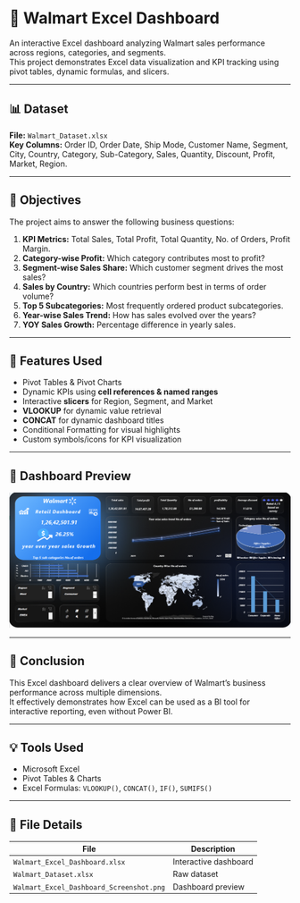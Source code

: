 # 🛒 Walmart Excel Dashboard

An interactive Excel dashboard analyzing Walmart sales performance across regions, categories, and segments.  
This project demonstrates Excel data visualization and KPI tracking using pivot tables, dynamic formulas, and slicers.

---

## 📊 Dataset
**File:** `Walmart_Dataset.xlsx`  
**Key Columns:** Order ID, Order Date, Ship Mode, Customer Name, Segment, City, Country, Category, Sub-Category, Sales, Quantity, Discount, Profit, Market, Region.

---

## 🎯 Objectives
The project aims to answer the following business questions:

1. **KPI Metrics:** Total Sales, Total Profit, Total Quantity, No. of Orders, Profit Margin.  
2. **Category-wise Profit:** Which category contributes most to profit?  
3. **Segment-wise Sales Share:** Which customer segment drives the most sales?  
4. **Sales by Country:** Which countries perform best in terms of order volume?  
5. **Top 5 Subcategories:** Most frequently ordered product subcategories.  
6. **Year-wise Sales Trend:** How has sales evolved over the years?  
7. **YOY Sales Growth:** Percentage difference in yearly sales.

---

## 🧩 Features Used
- Pivot Tables & Pivot Charts  
- Dynamic KPIs using **cell references & named ranges**  
- Interactive **slicers** for Region, Segment, and Market  
- **VLOOKUP** for dynamic value retrieval  
- **CONCAT** for dynamic dashboard titles  
- Conditional Formatting for visual highlights  
- Custom symbols/icons for KPI visualization  

---

## 📸 Dashboard Preview

![Walmart Excel Dashboard](Walmart_Excel_Dashboard_Screenshot.png)

---

## 🏁 Conclusion
This Excel dashboard delivers a clear overview of Walmart’s business performance across multiple dimensions.  
It effectively demonstrates how Excel can be used as a BI tool for interactive reporting, even without Power BI.

---

## 💡 Tools Used
- Microsoft Excel  
- Pivot Tables & Charts  
- Excel Formulas: `VLOOKUP()`, `CONCAT()`, `IF()`, `SUMIFS()`  

---

## 📂 File Details
| File | Description |
|------|--------------|
| `Walmart_Excel_Dashboard.xlsx` | Interactive dashboard |
| `Walmart_Dataset.xlsx` | Raw dataset |
| `Walmart_Excel_Dashboard_Screenshot.png` | Dashboard preview |
